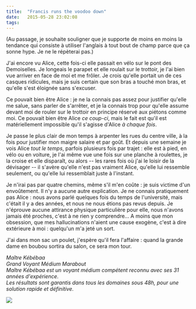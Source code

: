 ```yaml
---
title:  "Francis runs the voodoo down"
date:   2015-05-28 23:02:08
tags:   
---
```


(Au passage, je souhaite souligner que je supporte de moins en moins la tendance qui consiste à utiliser l'anglais à tout bout de champ parce que ça sonne hype. Je ne le répèterai pas.)

J'ai encore vu Alice, cette fois-ci elle passait en vélo sur le pont des Demoiselles. Je longeais le parapet et elle roulait sur le trottoir, je l'ai bien vue arriver en face de moi et me frôler. Je crois qu'elle portait un de ces casques ridicules, mais je suis certain que son bras a touché mon bras, et qu'elle s'est éloignée sans s'excuser.

Ce pouvait bien être Alice : je ne la connais pas assez pour justifier qu'elle me salue, sans parler de s'arrêter, et je la connais trop pour qu'elle assume devant moi de rouler sur le trottoir en principe réservé aux piétons comme moi. Ce pouvait bien être Alice *ce coup-ci*, mais le fait est qu'il est matériellement impossible qu'il s'agisse d'Alice *à chaque fois*.

Je passe le plus clair de mon temps à arpenter les rues du centre ville, à la fois pour justifier mon maigre salaire et par goût. Et depuis une semaine je vois Alice *tout le temps*, parfois plusieurs fois par trajet : elle est à pied, en vélo ou en voiture, je l'ai même vue une fois sur une planche à roulettes, je la croise et elle disparaît, ou alors -- les rares fois où j'ai le loisir de la dévisager -- il s'avère qu'elle n'est pas vraiment Alice, qu'elle lui ressemble seulement, ou qu'elle lui ressemblait juste à l'instant.

Je n'irai pas par quatre chemins, même s'il m'en coûte : je suis victime d'un envoûtement. Il n'y a aucune autre explication. Je ne connais pratiquement pas Alice : nous avons parlé quelques fois du temps de l'université, mais c'était il y a des années, et nous ne nous étions pas revus depuis. Je n'éprouve aucune attirance physique particulière pour elle, nous n'avons jamais été proches, c'est à ne rien y comprendre... A moins que mon obsession, que mes hallucinations n'aient une cause exogène, c'est à dire extérieure à moi : quelqu'un m'a jeté un sort.

J'ai dans mon sac un poulet, j'espère qu'il fera l'affaire : quand la grande dame en boubou sortira du salon, ce sera mon tour.

*Maître Kébébaa*  
*Grand Voyant Médium Marabout*  
*Maître Kébébaa est un voyant médium compétent reconnu avec ses 31 années d'expérience.*  
*Les résultats sont garantis dans tous les domaines sous 48h, pour une solution rapide et définitive.*

![](/content/images/2015/05/pattepoulet.jpeg)
